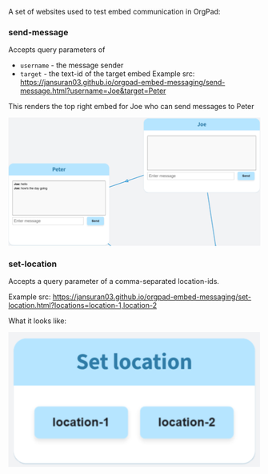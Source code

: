 A set of websites used to test embed communication in OrgPad:

### send-message
Accepts query parameters of
- `username` - the message sender
- `target` - the text-id of the target embed
Example src: https://jansuran03.github.io/orgpad-embed-messaging/send-message.html?username=Joe&target=Peter

This renders the top right embed for Joe who can send messages to Peter

![img.png](img.png)

### set-location
Accepts a query parameter of a comma-separated location-ids.

Example src:
https://jansuran03.github.io/orgpad-embed-messaging/set-location.html?locations=location-1,location-2

What it looks like:

![img_1.png](img_1.png)
